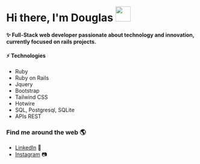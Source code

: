<h1>Hi there, I'm Douglas <img src="https://github.com/TheDudeThatCode/TheDudeThatCode/blob/master/Assets/Hi.gif" width="40px"> </h1>
<h4>✨ Full-Stack web developer passionate about technology and innovation, currently focused on rails projects.</h4>

<h4 align="left">⚡ Technologies</h4>
<ul>
  <li>Ruby</li>
  <li>Ruby on Rails</li>
  <li>Jquery</li>
  <li>Bootstrap</li>
  <li>Tailwind CSS</li>
  <li>Hotwire</li>
  <li>SQL, Postgresql, SQLite</li>
  <li>APIs REST</li>
</ul>  
<h3 align="left">Find me around the web 🌎</h3>

- [LinkedIn](https://www.linkedin.com/in/douglas-araujo-de-oliveira-82829a149/) 💬
- [Instagram](https://www.instagram.com/iamdouglasaraujo/) 📷
<!--
**Doug-Oliveira/Doug-Oliveira** is a ✨ _special_ ✨ repository because its `README.md` (this file) appears on your GitHub profile.

